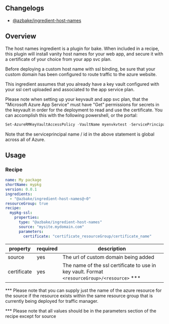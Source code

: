 ## Changelogs
* [@azbake/ingredient-host-names](./CHANGELOG.md)

## Overview

The host names ingredient is a plugin for bake.  When included in a recipe, this plugin will install vanity host names for your web app, and secure it with a certificate of your choice from your app svc plan.

Before deploying a custom host name with ssl binding, be sure that your custom domain has been configured to route traffic to the azure website.

This ingredient assumes that you already have a key vault configured with your ssl cert uploaded and associated to the app service plan.

Please note when setting up your keyvault and app svc plan, that the "Microsoft Azure App Service" must have "Get" permissions for secrets in the keyvault in order for the deployment to read and use the certificate.  You can accomplish this with the following powershell, or the portal:

```powershell
Set-AzureRMKeyVaultAccessPolicy -VaultName myenvkvtest -ServicePrincipalName abfa0a7c-a6b6-4736-8310-5855508787cd -PermissionsToSecrets get
```

Note that the serviceprincipal name / id in the above statement is global across all of Azure.

## Usage

### Recipe
```yaml
name: My package
shortName: mypkg
version: 0.0.1
ingredients:
  - "@azbake/ingredient-host-names@~0"
resourceGroup: true
recipe:
  mypkg-ssl:
    properties:
      type: "@azbake/ingredient-host-names"
      source: "mysite.mydomain.com"
      parameters:
        certificate: "certificate_resourceGroup/certificate_name"
```


|property|required|description|
|---------|--------|-----------|
|source|yes|The url of custom domain being added|
|certificate|yes|The name of the ssl certificate to use in key vault. Format ``<resourceGroup>/<resource>`` ***|

***  Please note that you can supply just the name of the azure resource for the source if the resource exists within the same resource group that is currently being deployed for traffic manager.

*** Please note that all values should be in the parameters section of the recipe except for source
